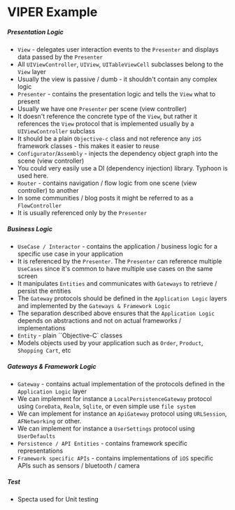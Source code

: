 #  VIPER Example

##### Presentation Logic
* `View` - delegates user interaction events to the `Presenter` and displays data passed by the `Presenter`
* All `UIViewController`, `UIView`, `UITableViewCell` subclasses belong to the `View` layer
* Usually the view is passive / dumb - it shouldn't contain any complex logic
* `Presenter` - contains the presentation logic and tells the `View` what to present
* Usually we have one `Presenter` per scene (view controller)
* It doesn't reference the concrete type of the `View`, but rather it references the `View` protocol that is implemented usually by a `UIViewController` subclass
* It should be a plain `Objective-c` class and not reference any `iOS` framework classes - this makes it easier to reuse
* `Configurator`/`Assembly` - injects the dependency object graph into the scene (view controller)
* You could very easily use a DI (dependency injection) library. Typhoon is used here.
* `Router` - contains navigation / flow logic from one scene (view controller) to another
* In some communities / blog posts it might be referred to as a `FlowController`
* It is usually referenced only by the `Presenter`


##### Business Logic

* `UseCase / Interactor` - contains the application / business logic for a specific use case in your application
* It is referenced by the `Presenter`. The `Presenter` can reference multiple `UseCases` since it's common to have multiple use cases on the same screen
* It manipulates `Entities` and communicates with `Gateways` to retrieve / persist the entities
* The `Gateway` protocols should be defined in the `Application Logic` layers and implemented by the `Gateways & Framework Logic`
* The separation described above ensures that the `Application Logic` depends on abstractions and not on actual frameworks / implementations
* `Entity` - plain ``Objective-C` classes 
* Models objects used by your application such as `Order`, `Product`, `Shopping Cart`, etc

##### Gateways & Framework Logic

* `Gateway` - contains actual implementation of the protocols defined in the `Application Logic` layer
* We can implement for instance a `LocalPersistenceGateway` protocol using `CoreData`, `Realm`, `Sqlite`, or even simple use `file system`
* We can implement for instance an `ApiGateway` protocol using `URLSession`, `AFNetworking` or other.
* We can implement for instance a `UserSettings` protocol using `UserDefaults`
* `Persistence / API Entities` - contains framework specific representations
* `Framework specific APIs` - contains implementations of `iOS` specific APIs such as sensors / bluetooth / camera

##### Test

* Specta used for Unit testing
